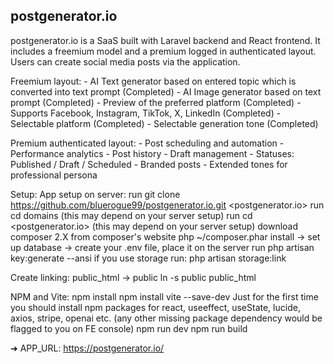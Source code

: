 ## postgenerator.io

postgenerator.io is a SaaS built with Laravel backend and React frontend. It includes a freemium model and a premium logged in authenticated layout. Users can create social media posts via the application. 

Freemium layout: 
    - AI Text generator based on entered topic which is converted into text prompt (Completed)
    - AI Image generator based on text prompt (Completed)
    - Preview of the preferred platform (Completed)
    - Supports Facebook, Instagram, TikTok, X, LinkedIn (Completed)
    - Selectable platform (Completed)
    - Selectable generation tone (Completed)

Premium authenticated layout: 
    - Post scheduling and automation
    - Performance analytics
    - Post history
    - Draft management - Statuses: Published / Draft / Scheduled
    - Branded posts
    - Extended tones for professional persona


Setup: 
App setup on server: 
run git clone https://github.com/bluerogue99/postgenerator.io.git <postgenerator.io>
run cd domains (this may depend on your server setup)
run cd <postgenerator.io> (this may depend on your server setup)
download composer 2.X from composer's website
php ~/composer.phar install
-> set up database
-> create your .env file, place it on the server
run php artisan key:generate --ansi
if you use storage run: php artisan storage:link

Create linking: 
public_html -> public
ln -s public public_html

NPM and Vite: 
npm install
npm install vite --save-dev
Just for the first time you should install npm packages for react, useeffect, useState, lucide, axios, stripe, openai etc. (any other missing package dependency would be flagged to you on FE console) 
npm run dev
npm run build

 ➜  APP_URL: https://postgenerator.io/
